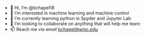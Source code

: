 - 👋 Hi, I’m @bchapel18
- 👀 I’m interested in machine learning and machine control
- 🌱 I’m currently learning python in Spyder and Jupyter Lab
- 💞️ I’m looking to collaborate on anything that will help me learn
- 📫 Reach me via email bchapel@wisc.edu

<!---
bchapel18/bchapel18 is a ✨ special ✨ repository because its `README.md` (this file) appears on your GitHub profile.
You can click the Preview link to take a look at your changes.
--->
